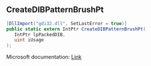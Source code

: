 ## CreateDIBPatternBrushPt

```csharp
[DllImport("gdi32.dll", SetLastError = true)]
public static extern IntPtr CreateDIBPatternBrushPt(
   IntPtr lpPackedDIB,
   uint iUsage
);
```

Microsoft documentation: [Link](https://docs.microsoft.com/en-us/windows/win32/api/wingdi/nf-wingdi-createdibpatternbrushpt)
